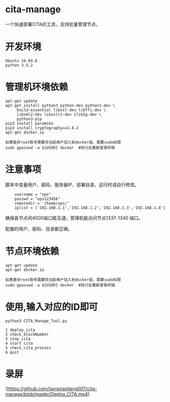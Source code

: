 # cita-manage

一个快速部署CITA的工具，支持批量管理节点。

# 开发环境
```
Ubuntu 16.04.6
python 3.5.2
```
# 管理机环境依赖
```
apt-get update
apt-get install python3 python-dev python3-dev \
     build-essential libssl-dev libffi-dev \
     libxml2-dev libxslt1-dev zlib1g-dev \
     python3-pip
pip3 install paramiko
pip3 install cryptography==2.4.2
apt-get docker.io

如果是非root账号需要将当前用户加入到docker组，需要sudo权限
sudo gpasswd -a ${USER} docker  #执行后重新登录终端
```
# 注意事项
脚本中变量用户、密码、服务器IP、部署目录，运行时请自行修改。
```
    username = "ops"
    passwd = "ops123456"
    remotedir = '/home/ops/'
    iplist = ['192.168.1.1','192.168.1.2','192.168.1.3','192.168.1.4']

```
确保各节点间4000端口能互通，管理机能访问节点1337-1340 端口。

配置的用户、密码、目录都正确。

# 节点环境依赖
```
apt-get update
apt-get docker.io

如果是非root账号需要将当前用户加入到docker组，需要sudo权限
sudo gpasswd -a ${USER} docker  #执行后重新登录终端
```

# 使用,输入对应的ID即可
```
python3 CITA_Manage_Tool.py 

1 deploy_cita
2 check_blockNumber
3 stop_cita
4 start_cita
5 check_cita_process
6 quit
```
# 录屏
 ![https://github.com/jiangxianliang007/cita-manage/blob/master/Deploy_CITA.mp4]